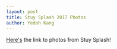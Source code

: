 ```yaml
---
layout: post
title: Stuy Splash 2017 Photos
author: Yedoh Kang
---
```

[Here's](https://drive.google.com/drive/folders/16Epxx_XwOpof_ngqYT36EKnwYRZdIT51?usp=sharing) the link to photos from Stuy Splash!
